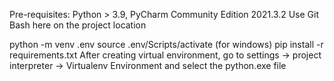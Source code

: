 Pre-requisites: Python > 3.9, PyCharm Community Edition 2021.3.2
Use Git Bash here on the project location

python -m venv .env
source .env/Scripts/activate (for windows)
pip install -r requirements.txt
After creating virtual environment, go to settings -> project interpreter -> Virtualenv Environment and select the python.exe file